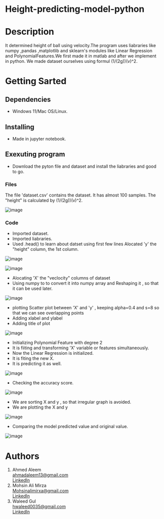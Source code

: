 # Height-predicting-model-python
# Description
It determined height of ball using velocity.The program uses liabraries like numpy ,pandas ,matplotlib and sklearn's modules like Linear Regression and PolynomialFeatures.We first made it in matlab and after we implement in python. We made dataset ourselves using formul (1/(2g))(v)^2.
# Getting Sarted
## Dependencies ##
* Windows 11/Mac OS/Linux.
## Installing ##
* Made in jupyter notebook.
## Exexuting program ##
* Download the pyton file and dataset and install the liabraries and good to go.
### Files  ###
The file 'dataset.csv' contains the dataset. It has almost 100 samples. The "height" is calculated by (1/(2g))(v)^2.

![image](https://user-images.githubusercontent.com/84980384/157911518-ae9f5d13-8e0e-40d0-bd09-9cb987889fc3.png)

### Code ###
* Imported dataset.
* Imported liabraries.
* Used .head() to learn about datset using first few lines
Alocated 'y' the "height" column, the 1st column.

![image](https://user-images.githubusercontent.com/84980384/157911805-79c2430b-8162-46f2-9b44-cee8e80d525b.png)

![image](https://user-images.githubusercontent.com/84980384/157911833-99fc9190-488b-4428-bfab-2f4b45e5a7da.png)

* Alocating 'X' the "veclocity" columns of dataset 
* Using numpy to to convert it into numpy array and Reshaping it , so that it can be used later.

![image](https://user-images.githubusercontent.com/84980384/157911891-c53892ad-7190-4028-bfa2-6064fad2591e.png)

* plotting Scatter plot between 'X' and  'y' , keeping alpha=0.4 and s=8 so that we can see overlapping points
* Adding xlabel and  ylabel
* Adding title of plot

![image](https://user-images.githubusercontent.com/84980384/157911921-eb5c422b-a1e8-499d-bef1-e0936d5f783e.png)

* Initializing  Polynomial Feature with degree 2
* It is fiiting and transforming 'X' variable or features simultaneously. 
* Now the Linear Regression is initialized.
* It is fiting the new X.
* It is predicting it as well.

![image](https://user-images.githubusercontent.com/84980384/157911953-a0f507da-75db-4ff8-a1b8-5648213a6511.png)

* Checking the accuracy score.

![image](https://user-images.githubusercontent.com/84980384/157911994-2d8ea0a9-a7ed-4535-bf68-648b8b2daa75.png)

* We are sorting X and y , so that irregular graph is avoided.
* We are plotting the X and y

![image](https://user-images.githubusercontent.com/84980384/157912020-f25d26c2-5988-426f-828a-1a0b9d7c9346.png)

* Comparing the model predicted value and original value.

![image](https://user-images.githubusercontent.com/84980384/157913189-9821aed7-8354-4a16-8b78-73b34f8b40cd.png)


# Authors
1. Ahmed Aleem\
   ahmadaleem13@gmail.com\
   [​LinkedIn​](https://www.linkedin.com/in/ahmad-aleem-45a2251bb/)
2. Mohsin Ali Mirza\
   Mohsinalimirxa@gmail.com\
   [​LinkedIn​](https://www.linkedin.com/in/mohsin-ali-mirza-63878620a/)
 3. ​Waleed Gul<br> 
 ​hwaleed0035@gmail.com<br> 
 ​[​LinkedIn​](https://www.linkedin.com/in/mohsin-ali-mirza-63878620a)
